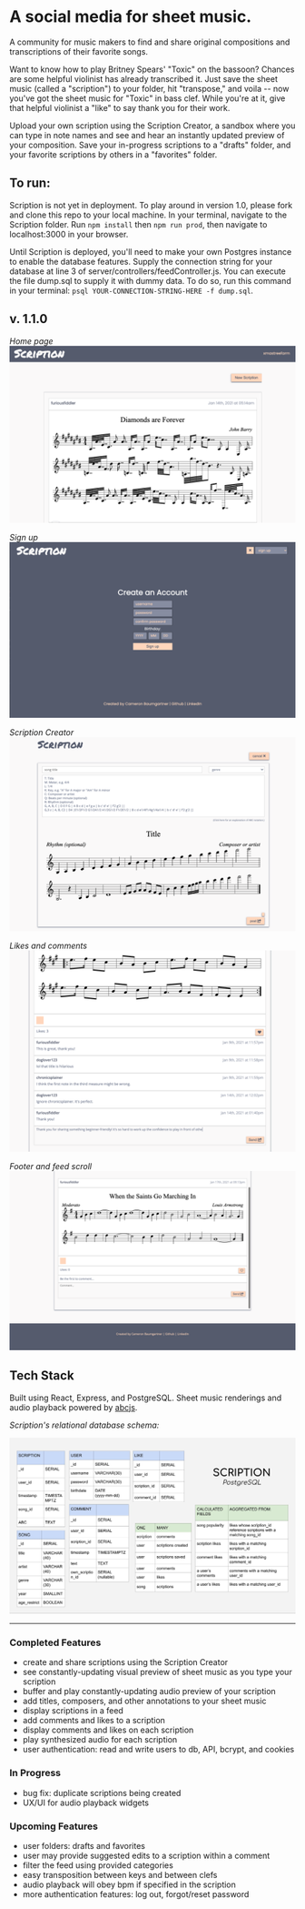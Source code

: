 # A social media for sheet music.

A community for music makers to find and share original compositions and transcriptions of their favorite songs. 

Want to know how to play Britney Spears' "Toxic" on the bassoon? Chances are some helpful violinist has already transcribed it. Just save the sheet music (called a "scription") to your folder, hit "transpose," and voila -- now you've got the sheet music for "Toxic" in bass clef. While you're at it, give that helpful violinist a "like" to say thank you for their work.

Upload your own scription using the Scription Creator, a sandbox where you can type in note names and see and hear an instantly updated preview of your composition. Save your in-progress scriptions to a "drafts" folder, and your favorite scriptions by others in a "favorites" folder. 

## To run:

Scription is not yet in deployment. To play around in version 1.0, please fork and clone this repo to your local machine. In your terminal, navigate to the Scription folder. Run `npm install` then `npm run prod`, then navigate to localhost:3000 in your browser. 

Until Scription is deployed, you'll need to make your own Postgres instance to enable the database features. Supply the connection string for your database at line 3 of server/controllers/feedController.js. You can execute the file dump.sql to supply it with dummy data. To do so, run this command in your terminal: `psql YOUR-CONNECTION-STRING-HERE -f dump.sql`. 

## v. 1.1.0
*Home page*
![scription home page screenshot](public/assets/v.1.1main.png "Scription home page")

*Sign up*
![scription sign-up page screenshot](public/assets/v.1.1signup.png "Scription sign-up page")

*Scription Creator*
![scription creator screenshot](public/assets/v.1.0scriptioncreator.png "Scription Creator")

*Likes and comments*
![scription likes and comments screenshot](public/assets/v.1.0likescomments.png "Likes and comments")

*Footer and feed scroll*
![scription footer and feed scroll screenshot](public/assets/v.1.0footer.png "Footer and feed scroll")


## Tech Stack

Built using React, Express, and PostgreSQL. Sheet music renderings and audio playback powered by [abcjs](https://github.com/paulrosen/abcjs).

*Scription's relational database schema:*

![scription relational database schema](public/assets/postgresql-schema.jpg "Scription's Postgres schema")

---

### Completed Features

- create and share scriptions using the Scription Creator
- see constantly-updating visual preview of sheet music as you type your scription
- buffer and play constantly-updating audio preview of your scription
- add titles, composers, and other annotations to your sheet music
- display scriptions in a feed
- add comments and likes to a scription
- display comments and likes on each scription
- play synthesized audio for each scription
- user authentication: read and write users to db, API, bcrypt, and cookies 

### In Progress

- bug fix: duplicate scriptions being created
- UX/UI for audio playback widgets

### Upcoming Features

- user folders: drafts and favorites
- user may provide suggested edits to a scription within a comment
- filter the feed using provided categories
- easy transposition between keys and between clefs
- audio playback will obey bpm if specified in the scription
- more authentication features: log out, forgot/reset password
